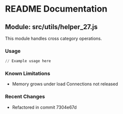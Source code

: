 # README Documentation

## Module: src/utils/helper_27.js

This module handles cross category operations.

### Usage

```python
// Example usage here
```

### Known Limitations

- Memory grows under load Connections not released

### Recent Changes

- Refactored in commit 7304e67d

